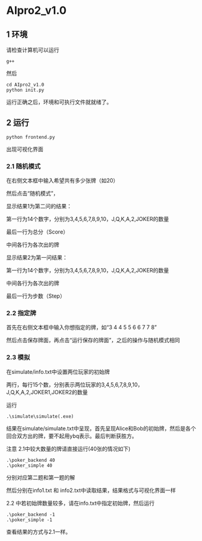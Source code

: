 # AIpro2_v1.0

## 1 环境

请检查计算机可以运行

```
g++
```

然后

```
cd AIpro2_v1.0
python init.py
```

运行正确之后，环境和可执行文件就就绪了。

## 2 运行

```
python frontend.py
```

出现可视化界面

### 2.1 随机模式

在右侧文本框中输入希望共有多少张牌（如20）

然后点击“随机模式”，

显示结果1为第二问的结果：

第一行为14个数字，分别为3,4,5,6,7,8,9,10，J,Q,K,A,2,JOKER的数量

最后一行为总分（Score）

中间各行为各次出的牌

显示结果2为第一问结果：

第一行为14个数字，分别为3,4,5,6,7,8,9,10，J,Q,K,A,2,JOKER的数量

中间各行为各次出的牌

最后一行为步数（Step）

### 2.2 指定牌

首先在右侧文本框中输入你想指定的牌，如“3 4 4 5 5 6 6 7 7 8”

然后点击保存牌面，再点击“运行保存的牌面”，之后的操作与随机模式相同

### 2.3 模拟

在simulate/info.txt中设置两位玩家的初始牌

两行，每行15个数，分别表示两位玩家的3,4,5,6,7,8,9,10，J,Q,K,A,2,JOKER1,JOKER2的数量

运行

```
.\simulate\simulate(.exe)
```

结果在simulate/simulate.txt中呈现，首先呈现Alice和Bob的初始牌，然后是各个回合双方出的牌，要不起用ybq表示。最后判断获胜方。

注意 2.1中较大数量的牌请直接运行(40张的情况如下)

```
.\poker_backend 40
.\poker_simple 40
```

分别对应第二题和第一题的解

然后分别在info1.txt 和 info2.txt中读取结果，结果格式与可视化界面一样

2.2 中若初始牌数量较多，请在info.txt中指定初始牌，然后运行

```
.\poker_backend -1
.\poker_simple -1
```

查看结果的方式与2.1一样。